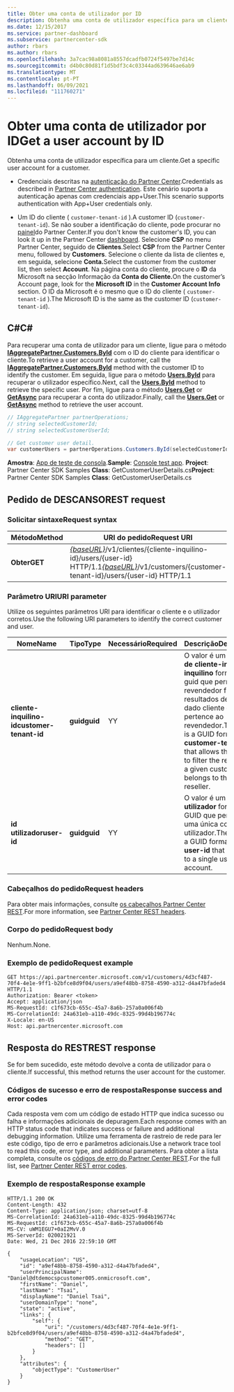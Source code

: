 ```yaml
---
title: Obter uma conta de utilizador por ID
description: Obtenha uma conta de utilizador específica para um cliente.
ms.date: 12/15/2017
ms.service: partner-dashboard
ms.subservice: partnercenter-sdk
author: rbars
ms.author: rbars
ms.openlocfilehash: 3a7cac98a8081a8557dcadfb0724f5497be7d14c
ms.sourcegitcommit: d4b0c80d81f1d5bdf3c4c03344ad639646ae6ab9
ms.translationtype: MT
ms.contentlocale: pt-PT
ms.lasthandoff: 06/09/2021
ms.locfileid: "111760271"
---
```

# <a name="get-a-user-account-by-id"></a><span data-ttu-id="09c95-103">Obter uma conta de utilizador por ID</span><span class="sxs-lookup"><span data-stu-id="09c95-103">Get a user account by ID</span></span>

<span data-ttu-id="09c95-104">Obtenha uma conta de utilizador específica para um cliente.</span><span class="sxs-lookup"><span data-stu-id="09c95-104">Get a specific user account for a customer.</span></span>

- <span data-ttu-id="09c95-105">Credenciais descritas na [autenticação do Partner Center](partner-center-authentication.md).</span><span class="sxs-lookup"><span data-stu-id="09c95-105">Credentials as described in [Partner Center authentication](partner-center-authentication.md).</span></span> <span data-ttu-id="09c95-106">Este cenário suporta a autenticação apenas com credenciais app+User.</span><span class="sxs-lookup"><span data-stu-id="09c95-106">This scenario supports authentication with App+User credentials only.</span></span>

- <span data-ttu-id="09c95-107">Um ID do cliente ( `customer-tenant-id` ).</span><span class="sxs-lookup"><span data-stu-id="09c95-107">A customer ID (`customer-tenant-id`).</span></span> <span data-ttu-id="09c95-108">Se não souber a identificação do cliente, pode procurar no [painel](https://partner.microsoft.com/dashboard)do Partner Center.</span><span class="sxs-lookup"><span data-stu-id="09c95-108">If you don't know the customer's ID, you can look it up in the Partner Center [dashboard](https://partner.microsoft.com/dashboard).</span></span> <span data-ttu-id="09c95-109">Selecione **CSP** no menu Partner Center, seguido de **Clientes**.</span><span class="sxs-lookup"><span data-stu-id="09c95-109">Select **CSP** from the Partner Center menu, followed by **Customers**.</span></span> <span data-ttu-id="09c95-110">Selecione o cliente da lista de clientes e, em seguida, selecione **Conta.**</span><span class="sxs-lookup"><span data-stu-id="09c95-110">Select the customer from the customer list, then select **Account**.</span></span> <span data-ttu-id="09c95-111">Na página conta do cliente, procure o **ID** da Microsoft na secção Informação da **Conta do Cliente.**</span><span class="sxs-lookup"><span data-stu-id="09c95-111">On the customer’s Account page, look for the **Microsoft ID** in the **Customer Account Info** section.</span></span> <span data-ttu-id="09c95-112">O ID da Microsoft é o mesmo que o ID do cliente ( `customer-tenant-id` ).</span><span class="sxs-lookup"><span data-stu-id="09c95-112">The Microsoft ID is the same as the customer ID  (`customer-tenant-id`).</span></span>

## <a name="c"></a><span data-ttu-id="09c95-113">C\#</span><span class="sxs-lookup"><span data-stu-id="09c95-113">C\#</span></span>

<span data-ttu-id="09c95-114">Para recuperar uma conta de utilizador para um cliente, ligue para o método [**IAggregatePartner.Customers.ById**](/dotnet/api/microsoft.store.partnercenter.customers.icustomercollection.byid) com o ID do cliente para identificar o cliente.</span><span class="sxs-lookup"><span data-stu-id="09c95-114">To retrieve a user account for a customer, call the [**IAggregatePartner.Customers.ById**](/dotnet/api/microsoft.store.partnercenter.customers.icustomercollection.byid) method with the customer ID to identify the customer.</span></span> <span data-ttu-id="09c95-115">Em seguida, ligue para o método [**Users.ById**](/dotnet/api/microsoft.store.partnercenter.customerusers.icustomerusercollection.byid) para recuperar o utilizador específico.</span><span class="sxs-lookup"><span data-stu-id="09c95-115">Next, call the [**Users.ById**](/dotnet/api/microsoft.store.partnercenter.customerusers.icustomerusercollection.byid) method to retrieve the specific user.</span></span> <span data-ttu-id="09c95-116">Por fim, ligue para o método [**Users.Get**](/dotnet/api/microsoft.store.partnercenter.customerusers.icustomerusercollection.get) or [**GetAsync**](/dotnet/api/microsoft.store.partnercenter.customerusers.icustomerusercollection.getasync) para recuperar a conta do utilizador.</span><span class="sxs-lookup"><span data-stu-id="09c95-116">Finally, call the [**Users.Get**](/dotnet/api/microsoft.store.partnercenter.customerusers.icustomerusercollection.get) or [**GetAsync**](/dotnet/api/microsoft.store.partnercenter.customerusers.icustomerusercollection.getasync) method to retrieve the user account.</span></span>

``` csharp
// IAggregatePartner partnerOperations;
// string selectedCustomerId;
// string selectedCustomerUserId;

// Get customer user detail.
var customerUsers = partnerOperations.Customers.ById(selectedCustomerId).Users.ById(selectedCustomerUserId).Get();
```

<span data-ttu-id="09c95-117">**Amostra**: [App de teste de consola](console-test-app.md).</span><span class="sxs-lookup"><span data-stu-id="09c95-117">**Sample**: [Console test app](console-test-app.md).</span></span> <span data-ttu-id="09c95-118">**Project**: Partner Center SDK Samples **Class**: GetCustomerUserDetails.cs</span><span class="sxs-lookup"><span data-stu-id="09c95-118">**Project**: Partner Center SDK Samples **Class**: GetCustomerUserDetails.cs</span></span>

## <a name="rest-request"></a><span data-ttu-id="09c95-119">Pedido de DESCANSO</span><span class="sxs-lookup"><span data-stu-id="09c95-119">REST request</span></span>

### <a name="request-syntax"></a><span data-ttu-id="09c95-120">Solicitar sintaxe</span><span class="sxs-lookup"><span data-stu-id="09c95-120">Request syntax</span></span>

| <span data-ttu-id="09c95-121">Método</span><span class="sxs-lookup"><span data-stu-id="09c95-121">Method</span></span>  | <span data-ttu-id="09c95-122">URI do pedido</span><span class="sxs-lookup"><span data-stu-id="09c95-122">Request URI</span></span>                                                                                            |
|---------|--------------------------------------------------------------------------------------------------------|
| <span data-ttu-id="09c95-123">**Obter**</span><span class="sxs-lookup"><span data-stu-id="09c95-123">**GET**</span></span> | <span data-ttu-id="09c95-124">[*{baseURL}*](partner-center-rest-urls.md)/v1/clientes/{cliente-inquilino-id}/users/{user-id} HTTP/1.1</span><span class="sxs-lookup"><span data-stu-id="09c95-124">[*{baseURL}*](partner-center-rest-urls.md)/v1/customers/{customer-tenant-id}/users/{user-id} HTTP/1.1</span></span> |

### <a name="uri-parameter"></a><span data-ttu-id="09c95-125">Parâmetro URI</span><span class="sxs-lookup"><span data-stu-id="09c95-125">URI parameter</span></span>

<span data-ttu-id="09c95-126">Utilize os seguintes parâmetros URI para identificar o cliente e o utilizador corretos.</span><span class="sxs-lookup"><span data-stu-id="09c95-126">Use the following URI parameters to identify the correct customer and user.</span></span>

| <span data-ttu-id="09c95-127">Nome</span><span class="sxs-lookup"><span data-stu-id="09c95-127">Name</span></span>                   | <span data-ttu-id="09c95-128">Tipo</span><span class="sxs-lookup"><span data-stu-id="09c95-128">Type</span></span>     | <span data-ttu-id="09c95-129">Necessário</span><span class="sxs-lookup"><span data-stu-id="09c95-129">Required</span></span> | <span data-ttu-id="09c95-130">Descrição</span><span class="sxs-lookup"><span data-stu-id="09c95-130">Description</span></span>                                                                                                                                            |
|------------------------|----------|----------|--------------------------------------------------------------------------------------------------------------------------------------------------------|
| <span data-ttu-id="09c95-131">**cliente-inquilino-id**</span><span class="sxs-lookup"><span data-stu-id="09c95-131">**customer-tenant-id**</span></span> | <span data-ttu-id="09c95-132">**guid**</span><span class="sxs-lookup"><span data-stu-id="09c95-132">**guid**</span></span> | <span data-ttu-id="09c95-133">Y</span><span class="sxs-lookup"><span data-stu-id="09c95-133">Y</span></span>        | <span data-ttu-id="09c95-134">O valor é um design **de cliente-inquilino-inquilino** formatado guid que permite ao revendedor filtrar os resultados de um dado cliente que pertence ao revendedor.</span><span class="sxs-lookup"><span data-stu-id="09c95-134">The value is a GUID formatted **customer-tenant-id** that allows the reseller to filter the results for a given customer that belongs to the reseller.</span></span> |
| <span data-ttu-id="09c95-135">**id utilizador**</span><span class="sxs-lookup"><span data-stu-id="09c95-135">**user-id**</span></span>            | <span data-ttu-id="09c95-136">**guid**</span><span class="sxs-lookup"><span data-stu-id="09c95-136">**guid**</span></span> | <span data-ttu-id="09c95-137">Y</span><span class="sxs-lookup"><span data-stu-id="09c95-137">Y</span></span>        | <span data-ttu-id="09c95-138">O valor é um **id de utilizador** formatado GUID que pertence a uma única conta de utilizador.</span><span class="sxs-lookup"><span data-stu-id="09c95-138">The value is a GUID formatted **user-id** that belongs to a single user account.</span></span>                                                                       |

### <a name="request-headers"></a><span data-ttu-id="09c95-139">Cabeçalhos do pedido</span><span class="sxs-lookup"><span data-stu-id="09c95-139">Request headers</span></span>

<span data-ttu-id="09c95-140">Para obter mais informações, consulte [os cabeçalhos Partner Center REST](headers.md).</span><span class="sxs-lookup"><span data-stu-id="09c95-140">For more information, see [Partner Center REST headers](headers.md).</span></span>

### <a name="request-body"></a><span data-ttu-id="09c95-141">Corpo do pedido</span><span class="sxs-lookup"><span data-stu-id="09c95-141">Request body</span></span>

<span data-ttu-id="09c95-142">Nenhum.</span><span class="sxs-lookup"><span data-stu-id="09c95-142">None.</span></span>

### <a name="request-example"></a><span data-ttu-id="09c95-143">Exemplo de pedido</span><span class="sxs-lookup"><span data-stu-id="09c95-143">Request example</span></span>

```http
GET https://api.partnercenter.microsoft.com/v1/customers/4d3cf487-70f4-4e1e-9ff1-b2bfce8d9f04/users/a9ef48bb-8758-4590-a312-d4a47bfaded4 HTTP/1.1
Authorization: Bearer <token>
Accept: application/json
MS-RequestId: c1f673cb-655c-45a7-8a6b-257a0a006f4b
MS-CorrelationId: 24a631eb-a110-49dc-8325-99d4b196774c
X-Locale: en-US
Host: api.partnercenter.microsoft.com
```

## <a name="rest-response"></a><span data-ttu-id="09c95-144">Resposta do REST</span><span class="sxs-lookup"><span data-stu-id="09c95-144">REST response</span></span>

<span data-ttu-id="09c95-145">Se for bem sucedido, este método devolve a conta de utilizador para o cliente.</span><span class="sxs-lookup"><span data-stu-id="09c95-145">If successful, this method returns the user account for the customer.</span></span>

### <a name="response-success-and-error-codes"></a><span data-ttu-id="09c95-146">Códigos de sucesso e erro de resposta</span><span class="sxs-lookup"><span data-stu-id="09c95-146">Response success and error codes</span></span>

<span data-ttu-id="09c95-147">Cada resposta vem com um código de estado HTTP que indica sucesso ou falha e informações adicionais de depuragem.</span><span class="sxs-lookup"><span data-stu-id="09c95-147">Each response comes with an HTTP status code that indicates success or failure and additional debugging information.</span></span> <span data-ttu-id="09c95-148">Utilize uma ferramenta de rastreio de rede para ler este código, tipo de erro e parâmetros adicionais.</span><span class="sxs-lookup"><span data-stu-id="09c95-148">Use a network trace tool to read this code, error type, and additional parameters.</span></span> <span data-ttu-id="09c95-149">Para obter a lista completa, consulte os [códigos de erro do Partner Center REST](error-codes.md).</span><span class="sxs-lookup"><span data-stu-id="09c95-149">For the full list, see [Partner Center REST error codes](error-codes.md).</span></span>

### <a name="response-example"></a><span data-ttu-id="09c95-150">Exemplo de resposta</span><span class="sxs-lookup"><span data-stu-id="09c95-150">Response example</span></span>

```http
HTTP/1.1 200 OK
Content-Length: 432
Content-Type: application/json; charset=utf-8
MS-CorrelationId: 24a631eb-a110-49dc-8325-99d4b196774c
MS-RequestId: c1f673cb-655c-45a7-8a6b-257a0a006f4b
MS-CV: uWM1EGU7+0aI2MvV.0
MS-ServerId: 020021921
Date: Wed, 21 Dec 2016 22:59:10 GMT

{
    "usageLocation": "US",
    "id": "a9ef48bb-8758-4590-a312-d4a47bfaded4",
    "userPrincipalName": "Daniel@dtdemocspcustomer005.onmicrosoft.com",
    "firstName": "Daniel",
    "lastName": "Tsai",
    "displayName": "Daniel Tsai",
    "userDomainType": "none",
    "state": "active",
    "links": {
        "self": {
            "uri": "/customers/4d3cf487-70f4-4e1e-9ff1-b2bfce8d9f04/users/a9ef48bb-8758-4590-a312-d4a47bfaded4",
            "method": "GET",
            "headers": []
        }
    },
    "attributes": {
        "objectType": "CustomerUser"
    }
}
```
